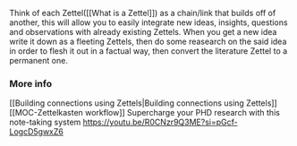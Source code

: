 Think of each Zettel([[What is a Zettel]]) as a chain/link that builds off of another, this will allow you to easily integrate new ideas, insights, questions and observations with already existing Zettels.
When you get a new idea write it down as a fleeting Zettels, then do some reasearch on the said idea in order to flesh it out in a factual way, then convert the literature Zettel to a permanent one.
### More info
[[Building connections using Zettels|Building connections using Zettels]]
[[MOC-Zettelkasten workflow]]
Supercharge your PHD research with this note-taking system 
https://youtu.be/R0CNzr9Q3ME?si=pGcf-LogcD5gwxZ6